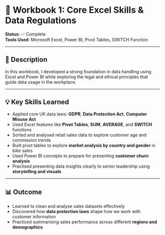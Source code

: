 # 📘 Workbook 1: Core Excel Skills & Data Regulations

**Status**: ✅ Complete  
**Tools Used**: Microsoft Excel, Power BI, Pivot Tables, SWITCH Function

---

## 📄 Description

In this workbook, I developed a strong foundation in data handling using Excel and Power BI while exploring the legal and ethical principles that guide data usage in the workplace.

---

## 💡 Key Skills Learned

- Applied core UK data laws: **GDPR**, **Data Protection Act**, **Computer Misuse Act**
- Used Excel features like **Pivot Tables**, **SUM**, **AVERAGE**, and **SWITCH** functions
- Sorted and analysed retail sales data to explore customer age and commission trends
- Built pivot tables to explore **market analysis by country and gender** in bike sales
- Used Power BI concepts to prepare for presenting **customer churn analysis**
- Practised presenting data insights clearly to senior leadership using **storytelling and visuals**

---

## 📊 Outcome

- Learned to clean and analyse sales datasets effectively
- Discovered how **data protection laws** shape how we work with customer information
- Practiced summarising sales performance across different **regions and demographics**
